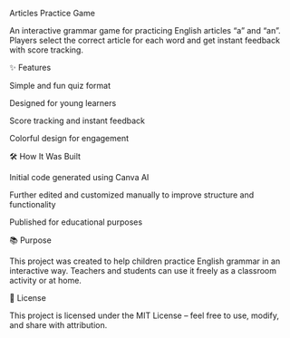 Articles Practice Game

An interactive grammar game for practicing English articles “a” and “an”.
Players select the correct article for each word and get instant feedback with score tracking.

✨ Features

Simple and fun quiz format

Designed for young learners

Score tracking and instant feedback

Colorful design for engagement

🛠️ How It Was Built

Initial code generated using Canva AI

Further edited and customized manually to improve structure and functionality

Published for educational purposes

📚 Purpose

This project was created to help children practice English grammar in an interactive way.
Teachers and students can use it freely as a classroom activity or at home.

📄 License

This project is licensed under the MIT License – feel free to use, modify, and share with attribution.
